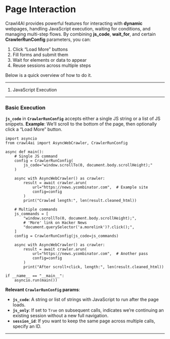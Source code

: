Page Interaction
================

Crawl4AI provides powerful features for interacting with **dynamic** webpages, handling JavaScript execution, waiting for conditions, and managing multi-step flows. By combining **js\_code**, **wait\_for**, and certain **CrawlerRunConfig** parameters, you can:

1. Click “Load More” buttons
2. Fill forms and submit them
3. Wait for elements or data to appear
4. Reuse sessions across multiple steps

Below is a quick overview of how to do it.

---

1. JavaScript Execution
-----------------------

### Basic Execution

**`js_code`** in **`CrawlerRunConfig`** accepts either a single JS string or a list of JS snippets.
**Example**: We’ll scroll to the bottom of the page, then optionally click a “Load More” button.

```
import asyncio
from crawl4ai import AsyncWebCrawler, CrawlerRunConfig

async def main():
    # Single JS command
    config = CrawlerRunConfig(
        js_code="window.scrollTo(0, document.body.scrollHeight);"
    )

    async with AsyncWebCrawler() as crawler:
        result = await crawler.arun(
            url="https://news.ycombinator.com",  # Example site
            config=config
        )
        print("Crawled length:", len(result.cleaned_html))

    # Multiple commands
    js_commands = [
        "window.scrollTo(0, document.body.scrollHeight);",
        # 'More' link on Hacker News
        "document.querySelector('a.morelink')?.click();",
    ]
    config = CrawlerRunConfig(js_code=js_commands)

    async with AsyncWebCrawler() as crawler:
        result = await crawler.arun(
            url="https://news.ycombinator.com",  # Another pass
            config=config
        )
        print("After scroll+click, length:", len(result.cleaned_html))

if __name__ == "__main__":
    asyncio.run(main())
```

**Relevant `CrawlerRunConfig` params**:
- **`js_code`**: A string or list of strings with JavaScript to run after the page loads.
- **`js_only`**: If set to `True` on subsequent calls, indicates we’re continuing an existing session without a new full navigation.
- **`session_id`**: If you want to keep the same page across multiple calls, specify an ID.

---